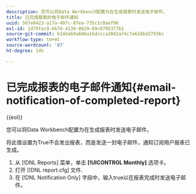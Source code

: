 ```yaml
---
description: 您可以将Data Workbench配置为在生成报表时发送电子邮件。
title: 已完成报表的电子邮件通知
uuid: 567e0423-a17a-407c-87ea-735c1c8aef96
exl-id: 1d79fac9-667d-4139-8629-69c8795377b1
source-git-commit: b1dda69a606a16dccca30d2a74c7e63dbd27936c
workflow-type: tm+mt
source-wordcount: '87'
ht-degree: 14%

---
```


# 已完成报表的电子邮件通知{#email-notification-of-completed-report}

{{eol}}

您可以将Data Workbench配置为在生成报表时发送电子邮件。

将此值设置为True不会发出报表，而是发送一封电子邮件，通知订阅用户报表已生成。

1. 从 [!DNL Reports] 菜单，单击 **[!UICONTROL Monthly]** 选项卡。
1. 打开 [!DNL report.cfg] 文件.
1. 在 [!DNL Notification Only] 字段中，输入true以在报表完成时发送电子邮件。
